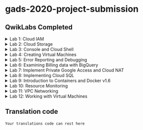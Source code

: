# gads-2020-project-submission

## QwikLabs Completed

<details>
  <summary>Lab 1: Cloud IAM</summary>
  <img src="screenshots/Cloud%20IAM.png" alt="Cloud IAM">
</details>

<details>
  <summary>Lab 2: Cloud Storage</summary>
  <img src="screenshots/Cloud%20Storage.png" alt="Cloud Storage">
</details>

<details>
  <summary>Lab 3: Console and Cloud Shell</summary>
  <img src="screenshots/Console%20and%20Cloud%20Shell.png" alt="Console and Cloud Shell">
</details>

<details>
  <summary>Lab 4: Creating Virtual Machines</summary>
  <img src="screenshots/Creating%20Virtual%20Machines.png" alt="Creating Virtual Machines">
</details>

<details>
  <summary>Lab 5: Error Reporting and Debugging</summary>
  <img src="screenshots/Error%20Reporting%20and%20Debugging.png" alt="Error Reporting and Debugging">
</details>

<details>
  <summary>Lab 6: Examining Billing data with BigQuery</summary>
  <img src="screenshots/Examining%20Billing%20data%20with%20BigQuery.png" alt="Examining Billing data with BigQuery">
</details>

<details>
  <summary>Lab 7: Implement Private Google Access and Cloud NAT</summary>
  <img src="screenshots/Implement%20Private%20Google%20Access%20and%20Cloud%20NAT.png" alt="Implement Private Google Access and Cloud NAT">
</details>

<details>
  <summary>Lab 8: Implementing Cloud SQL</summary>
  <img src="screenshots/Implementing%20Cloud%20SQL.png" alt="Implementing Cloud SQL">
</details>

<details>
  <summary>Lab 9: Introduction to Containers and Docker v1.6</summary>
  <img src="screenshots/Introduction%20to%20Containers%20and%20Docker%20v1.6.png" alt="Introduction to Containers and Docker v1.6">
</details>

<details>
  <summary>Lab 10: Resource Monitoring</summary>
  <img src="screenshots/Resource%20Monitoring.png" alt="Resource Monitoring">
</details>

<details>
  <summary>Lab 11: VPC Networking</summary>
  <img src="screenshots/VPC%20Networking.png" alt="VPC Networking">
</details>

<details>
  <summary>Lab 12: Working with Virtual Machines</summary>
  <img src="screenshots/Working%20with%20Virtual%20Machines.png" alt="Working with Virtual Machines">
</details>

## Translation code

```
Your translations code can rest here
```
